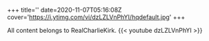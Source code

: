 +++
title=''
date=2020-11-07T05:16:08Z
cover='https://i.ytimg.com/vi/dzLZLVnPhYI/hqdefault.jpg'
+++

All content belongs to RealCharlieKirk.
{{< youtube dzLZLVnPhYI >}}
